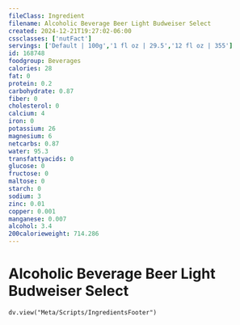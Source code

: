 ```yaml
---
fileClass: Ingredient
filename: Alcoholic Beverage Beer Light Budweiser Select
created: 2024-12-21T19:27:02-06:00
cssclasses: ['nutFact']
servings: ['Default | 100g','1 fl oz | 29.5','12 fl oz | 355']
id: 168748
foodgroup: Beverages
calories: 28
fat: 0
protein: 0.2
carbohydrate: 0.87
fiber: 0
cholesterol: 0
calcium: 4
iron: 0
potassium: 26
magnesium: 6
netcarbs: 0.87
water: 95.3
transfattyacids: 0
glucose: 0
fructose: 0
maltose: 0
starch: 0
sodium: 3
zinc: 0.01
copper: 0.001
manganese: 0.007
alcohol: 3.4
200calorieweight: 714.286
---
```


# Alcoholic Beverage Beer Light Budweiser Select

```dataviewjs
dv.view("Meta/Scripts/IngredientsFooter")
```